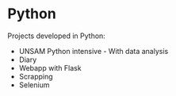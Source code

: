 # Python

Projects developed in Python:

- UNSAM Python intensive - With data analysis
- Diary
- Webapp with Flask
- Scrapping
- Selenium
